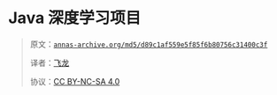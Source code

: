# Java 深度学习项目

> 原文：[`annas-archive.org/md5/d89c1af559e5f85f6b80756c31400c3f`](https://annas-archive.org/md5/d89c1af559e5f85f6b80756c31400c3f)
> 
> 译者：[飞龙](https://github.com/wizardforcel)
> 
> 协议：[CC BY-NC-SA 4.0](http://creativecommons.org/licenses/by-nc-sa/4.0/)